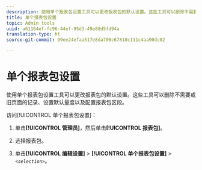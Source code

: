 ```yaml
---
description: 使用单个报表包设置工具可以更改报表包的默认设置。这些工具可以删除不需要或旧页面的记录、设置默认量度以及配置报表包区段。
title: 单个报表包设置
topic: Admin tools
uuid: a61164ef-fc96-44ef-95d3-49e88d5fd94a
translation-type: ht
source-git-commit: 99ee24efaa517e8da700c67818c111c4aa90dc02

---
```



# 单个报表包设置

使用单个报表包设置工具可以更改报表包的默认设置。这些工具可以删除不需要或旧页面的记录、设置默认量度以及配置报表包区段。

访问[!UICONTROL 单个报表包设置]：

1. 单击&#x200B;**[!UICONTROL 管理员]**，然后单击&#x200B;**[!UICONTROL 报表包]**。

1. 选择报表包。
1. 单击&#x200B;**[!UICONTROL 编辑设置]** > **[!UICONTROL 单个报表包设置]** > *`<selection>`*。

